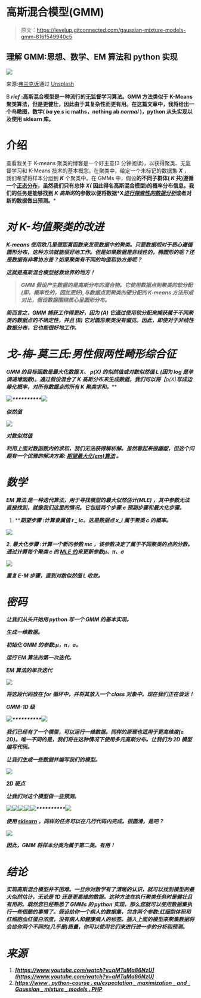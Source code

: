 # 高斯混合模型(GMM)

> 原文：<https://levelup.gitconnected.com/gaussian-mixture-models-gmm-816f549940c5>

## 理解 GMM:思想、数学、EM 算法和 python 实现

![](img/b75c50ac2c0389af49b8de05658e15eb.png)

来源:[弗兰克诉](https://unsplash.com/@franckinjapan)通过 [Unsplash](https://unsplash.com/photos/JjGXjESMxOY)

B ***rief* :高斯混合模型是一种流行的无监督学习算法。GMM 方法类似于 K-Means 聚类算法，但是更健壮，因此由于其复杂性而更有用。在这篇文章中，我将给出一个鸟瞰图，数学( *ba* ye *s* ic maths，nothing ab *normal* )，python 从头实现以及使用 sklearn 库。**

# 介绍

查看我关于 K-means 聚类的博客是一个好主意(3 分钟阅读)，以获得聚类、无监督学习和 K-Means 技术的基本概念。在聚类中，给定一个未标记的数据集 ***X*** ，我们希望将样本分组到 ***K*** 个聚类中。在 GMMs 中，假设**的不同子群体( ***K*** 共)遵循一个[正态分布](https://en.wikipedia.org/wiki/Normal_distribution)，虽然我们只有总体 ***X(*** 因此得名高斯混合模型)的概率分布信息。我们的任务是能够找到 ***K*** *高斯的*的参数以便将数据*X[*进行探索性的数据分析*](https://en.wikipedia.org/wiki/Exploratory_data_analysis)**或者对新的数据做出预测。*****

# *****对 K-均值聚类的改进*****

*****K-means 使用欧几里德距离函数来发现数据中的聚类。只要数据相对于质心遵循圆形分布，这种方法就能很好地工作。但是如果数据是非线性的，椭圆形的呢？还是数据有非零协方差？如果聚类有不同的均值和协方差呢？*****

*****这就是高斯混合模型拯救世界的地方！*****

> *****GMM 假设产生数据的是高斯分布的混合物。它使用数据点到聚类的软分配(即，概率性的，因此更好),与数据点到聚类的硬分配的 K-means 方法形成对比，假设数据围绕质心呈圆形分布。*****

*****简而言之，GMM 捕获工作得更好，因为 **(A)** 它通过使用软分配来捕获属于不同聚类的数据点的不确定性，并且 **(B)** 它对圆形聚类没有偏见。因此，即使对于非线性数据分布，它也能很好地工作。*****

# *****戈-梅-莫三氏:男性假两性畸形综合征*****

******GMM* 的目标函数是最大化数据 X、 ***p(X)*** 的*似然值或对数似然值 ***L*** (因为 log 是单调递增函数)。通过假设混合了 ***K*** 高斯分布来生成数据，我们可以将***【p(X)***写成边缘化概率，对所有数据点的所有 ***K*** 聚类求和。******

*****![](img/e793cfd77b73bded1061721b5f8be753.png)**********![](img/889f0f8eb7e4fdbdce4467fb5f510601.png)*****

*****似然值*****

*****![](img/0937274604f8d56835227e41f72deb7b.png)*****

*****对数似然值*****

*****利用上面对数函数内的求和，我们无法获得解析解。虽然看起来很龌龊，但这个问题有一个优雅的解决方案: [***期望最大化(em)算法***](https://en.wikipedia.org/wiki/Expectation–maximization_algorithm) 。*****

# *****数学*****

********EM 算法*** 是一种*迭代*算法，用于寻找*模型的最大似然估计(MLE)* ，其中参数无法直接找到，就像我们这里的情况。它包括两个步骤:e *预期*步骤和*最大化*步骤。*****

1.  ********期望步骤*** :计算隶属值 *r* _ *ic。*这是数据点 *x_i* 属于聚类 *c* 的概率。*****

*****![](img/591b6f5e22a859240577a970c6a05d79.png)*****

*****2. ***最大化步骤*** :计算一个新的参数 *mc* ，该参数决定了属于不同聚类的点的分数。通过计算每个聚类 c 的 [MLE 的](https://stats.stackexchange.com/questions/351549/maximum-likelihood-estimators-multivariate-gaussian)来更新参数μ、π、σ*****

*****![](img/6931c47e9c0362f4e2a1775a33e95393.png)*****

*****重复 E-M 步骤，直到对数似然值 *L* 收敛。*****

# *****密码*****

*****让我们从头开始用 python 写一个 GMM 的基本实现。*****

*****生成一维数据。*****

*****初始化 GMM 的参数:μ，π，σ。*****

*****运行 EM 算法的第一次迭代。*****

*****EM 算法的单次迭代*****

*****![](img/3f7ea392138b10a570fdb5bb002af923.png)*****

*****将这段代码放在 for 循环中，并将其放入一个 class 对象中。现在我们正在谈话！*****

*****GMM-1D 级*****

*****![](img/9dc514400cdb0ba77b581aefff5c131a.png)**********![](img/8785578293bbd36be11257202843e09c.png)*****

*****我们已经有了一个模型，可以运行一维数据。同样的原理也适用于更高维度(≥ 2D)。唯一不同的是，我们将在这种情况下使用多元高斯分布。让我们为 2D 模型编写代码。*****

*****让我们生成一些数据并编写我们的模型。*****

*****![](img/db7e80c9b312abf86e9a6896e9eb91c2.png)*****

*****2D 斑点*****

*****让我们对这个模型做一些预测。*****

*****![](img/d881e589668e7c96ee62ea9c9488f1d1.png)**********![](img/6ca5e6ddeaaaa9ea01cf5872168763ec.png)**********![](img/021c3da9059a6901ec3562d9be8d33b1.png)**********![](img/d99baf14d33321d320e839186e7f46bc.png)**********![](img/07405385995ea302d065c384a25650ec.png)**********![](img/9d62570036f4e575559abcfee4eb6504.png)*****

*****使用 [***sklearn***](https://scikit-learn.org/stable/tutorial/index.html) ，同样的任务可以在几行代码内完成。很圆滑，是吧？*****

*****![](img/90ac5d54c1fe742165ae553a0fcbc52a.png)*****

*****因此，GMM 将样本分类为属于第二类。有用！*****

# *****结论*****

*****实现高斯混合模型并不困难。一旦你对数学有了清晰的认识，就可以找到模型的最大似然估计，无论是 1D 还是更高维的数据。这种方法在执行聚类任务时是健壮且有用的。既然您已经熟悉了 GMMs 的 python 实现，那么您就可以使用数据集执行一些很酷的事情了。假设给你一个病人的数据集，包含两个参数:红细胞体积和红细胞血红蛋白浓度，没有病人和健康病人的标签。插入上面的模型来聚集数据将会给你两个不同的(*几乎是*)质量，你可以使用它们来进行进一步的分析和预测。*****

# *****来源*****

1.  *****[https://www.youtube.com/watch?v=qMTuMa86NzU](https://www.youtube.com/watch?v=qMTuMa86NzU)*****
2.  *****[https://www . python-course . eu/expectation _ maximization _ and _ Gaussian _ mixture _ models . PHP](https://www.python-course.eu/expectation_maximization_and_gaussian_mixture_models.php)*****